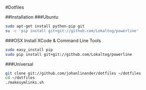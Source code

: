 #Dotfiles


##Installation
###Ubuntu
```bash
sudo apt-get install python-pip git
su -c 'pip install git+git://github.com/Lokaltog/powerline'
```
###OSX
Install XCode & Command Line Tools
```bash
sudo easy_install pip
sudo pip install git+git://github.com/Lokaltog/powerline
```

###Universal
```bash
git clone git://github.com/johanlinander/dotfiles ~/dotfiles
cd ~/dotfiles
./makesymlinks.sh
```

